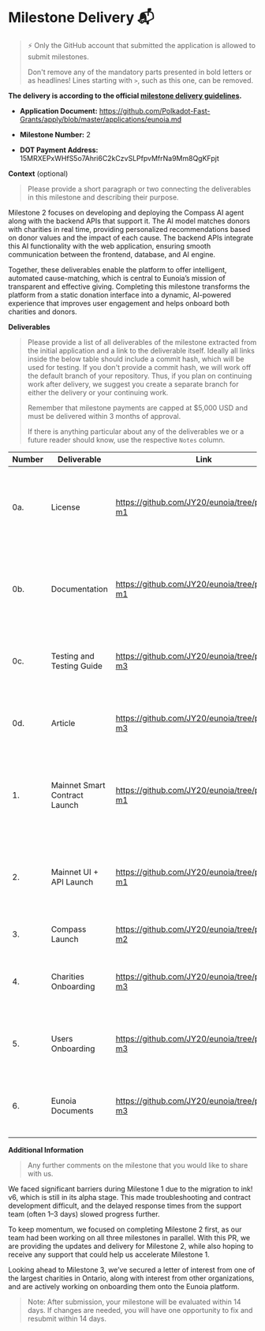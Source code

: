 # Milestone Delivery 📬

> ⚡ Only the GitHub account that submitted the application is allowed to submit milestones. 
> 
> Don't remove any of the mandatory parts presented in bold letters or as headlines! Lines starting with `>`, such as this one, can be removed.

**The delivery is according to the official [milestone delivery guidelines](https://github.com/Polkadot-Fast-Grants/delivery/blob/master/delivery-guidelines.md).**  

* **Application Document:** 
https://github.com/Polkadot-Fast-Grants/apply/blob/master/applications/eunoia.md 

* **Milestone Number:** 
2

* **DOT Payment Address:** 
15MRXEPxWHfS5o7Ahri6C2kCzvSLPfpvMfrNa9Mm8QgKFpjt

**Context** (optional)
> Please provide a short paragraph or two connecting the deliverables in this milestone and describing their purpose.

Milestone 2 focuses on developing and deploying the Compass AI agent along with the backend APIs that support it. The AI model matches donors with charities in real time, providing personalized recommendations based on donor values and the impact of each cause. The backend APIs integrate this AI functionality with the web application, ensuring smooth communication between the frontend, database, and AI engine.

Together, these deliverables enable the platform to offer intelligent, automated cause-matching, which is central to Eunoia’s mission of transparent and effective giving. Completing this milestone transforms the platform from a static donation interface into a dynamic, AI-powered experience that improves user engagement and helps onboard both charities and donors.

**Deliverables**
> Please provide a list of all deliverables of the milestone extracted from the initial application and a link to the deliverable itself. Ideally all links inside the below table should include a commit hash, which will be used for testing. If you don't provide a commit hash, we will work off the default branch of your repository. Thus, if you plan on continuing work after delivery, we suggest you create a separate branch for either the delivery or your continuing work.
> 
> Remember that milestone payments are capped at $5,000 USD and must be delivered within 3 months of approval.
> 
> If there is anything particular about any of the deliverables we or a future reader should know, use the respective `Notes` column.

| Number | Deliverable | Link | Notes |
| ------------- | ------------- | ------------- |------------- |
| 0a. | License | https://github.com/JY20/eunoia/tree/polkadot-m1 | Block by contract, currrently working with Polkadot support team | 
| 0b.  | Documentation | https://github.com/JY20/eunoia/tree/polkadot-m1 | Block by contract, currrently working with Polkadot support team | 
| 0c.  | Testing and Testing Guide | https://github.com/JY20/eunoia/tree/polkadot-m3 | Majority are completed just finishing it up | 
| 0d.  | Article | https://github.com/JY20/eunoia/tree/polkadot-m3 | Majority are completed just finishing it up | 
| 1.  | Mainnet Smart Contract Launch | https://github.com/JY20/eunoia/tree/polkadot-m1 | Block by contract, currrently working with Polkadot support team | 
| 2.  | Mainnet UI + API Launch | https://github.com/JY20/eunoia/tree/polkadot-m1 | Block by contract, currrently working with Polkadot support team | 
| 3.  | Compass Launch | https://github.com/JY20/eunoia/tree/polkadot-m2 | Milestone 2 completed | 
| 4.  | Charities Onboarding | https://github.com/JY20/eunoia/tree/polkadot-m3 | Majority are completed just finishing it up | 
| 5.  | Users Onboarding | https://github.com/JY20/eunoia/tree/polkadot-m3 | Majority are completed just finishing it up | 
| 6.  | Eunoia Documents | https://github.com/JY20/eunoia/tree/polkadot-m3 | Majority are completed just finishing it up | 

**Additional Information**
> Any further comments on the milestone that you would like to share with us.
> 
We faced significant barriers during Milestone 1 due to the migration to ink! v6, which is still in its alpha stage. This made troubleshooting and contract development difficult, and the delayed response times from the support team (often 1–3 days) slowed progress further.

To keep momentum, we focused on completing Milestone 2 first, as our team had been working on all three milestones in parallel. With this PR, we are providing the updates and delivery for Milestone 2, while also hoping to receive any support that could help us accelerate Milestone 1.

Looking ahead to Milestone 3, we’ve secured a letter of interest from one of the largest charities in Ontario, along with interest from other organizations, and are actively working on onboarding them onto the Eunoia platform.

> Note: After submission, your milestone will be evaluated within 14 days. If changes are needed, you will have one opportunity to fix and resubmit within 14 days.
